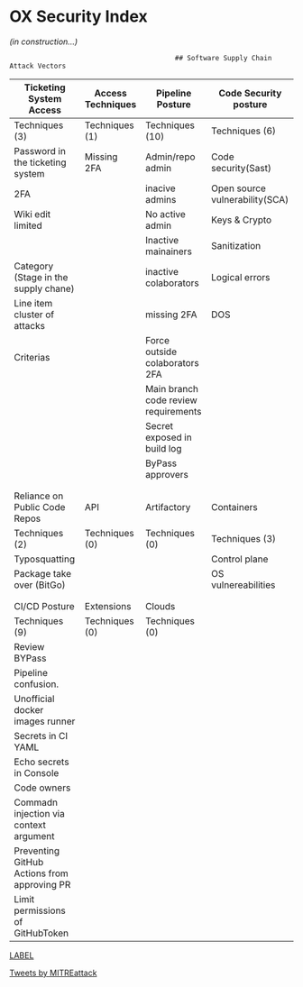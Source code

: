 # OX Security Index

_(in construction...)_


                                             ## Software Supply Chain Attack Vectors 

| Ticketing System Access                      | Access Techniques           | Pipeline Posture                     | Code Security posture          |
| ---------------------------------------------| ----------------------------| -------------------------------------| -------------------------------|
| Techniques (3)                               | Techniques (1)              | Techniques (10)                      | Techniques (6)                 |
| Password in the ticketing system             | Missing 2FA                 | Admin/repo admin                     | Code security(Sast)            |
| 2FA                                          |                             | inacive admins                       | Open source vulnerability(SCA) |
| Wiki edit limited                            |                             | No active admin                      | Keys & Crypto                  |
|                                              |                             | Inactive mainainers                  | Sanitization                   |
| Category (Stage in the supply chane)         |                             | inactive colaborators                | Logical errors                 |
| Line item cluster of attacks                 |                             | missing 2FA                          | DOS                            |
| Criterias                                    |                             | Force outside colaborators 2FA       |                                |
|                                              |                             | Main branch code review requirements |                                |
|                                              |                             | Secret exposed in build log          |                                |
|                                              |                             | ByPass approvers                     |                                |
|                                              |                             |                                      |                                |
|                                              |                             |                                      |                                |
| Reliance on Public Code Repos                | API                         | Artifactory                          | Containers                     |
| Techniques (2)                               | Techniques (0)              | Techniques (0)                       | Techniques (3)                 |
| Typosquatting                                |                             |                                      | Control plane                  |
| Package take over (BitGo)                    |                             |                                      | OS vulnereabilities            |
|                                              |                             |                                      |                                | 
|                                              |                             |                                      |                                |
| CI/CD Posture                                | Extensions                  | Clouds                               |                                |
| Techniques (9)                               | Techniques (0)              | Techniques (0)                       |                                |
| Review BYPass                                |                             |                                      |                                |
| Pipeline confusion.                          |                             |                                      |                                |
| Unofficial docker images runner              |                             |                                      |                                |
| Secrets in CI YAML                           |                             |                                      |                                |
| Echo secrets in Console                      |                             |                                      |                                |
| Code owners                                  |                             |                                      |                                |
| Commadn injection via context argument       |                             |                                      |                                |
| Preventing GitHub Actions from approving PR  |                             |                                      |                                |
| Limit permissions of GitHubToken             |                             |                                      |                                | 


[LABEL](page)
<div class="twitter-card">
  <a class="twitter-timeline" href="https://twitter.com/nvuillam?ref_src=twsrc%5Etfw" data-theme="light" data-height="388">Tweets by MITREattack</a>
  <script async src="https://platform.twitter.com/widgets.js" charset="utf-8"></script>
</div>
